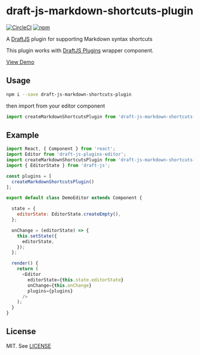 draft-js-markdown-shortcuts-plugin
==================================

[![CircleCI](https://circleci.com/gh/ngs/draft-js-markdown-shortcuts-plugin.svg?style=svg)](https://circleci.com/gh/ngs/draft-js-markdown-shortcuts-plugin)
[![npm](https://img.shields.io/npm/v/draft-js-markdown-shortcuts-plugin.svg)][npm]

A [DraftJS] plugin for supporting Markdown syntax shortcuts

This plugin works with [DraftJS Plugins] wrapper component.

[View Demo][Demo]

Usage
-----

```sh
npm i --save draft-js-markdown-shortcuts-plugin
```

then import from your editor component

```js
import createMarkdownShortcutsPlugin from 'draft-js-markdown-shortcuts-plugin';
```

Example
-------

```js
import React, { Component } from 'react';
import Editor from 'draft-js-plugins-editor';
import createMarkdownShortcutsPlugin from 'draft-js-markdown-shortcuts-plugin';
import { EditorState } from 'draft-js';

const plugins = [
  createMarkdownShortcutsPlugin()
];

export default class DemoEditor extends Component {

  state = {
    editorState: EditorState.createEmpty(),
  };

  onChange = (editorState) => {
    this.setState({
      editorState,
    });
  };

  render() {
    return (
      <Editor
        editorState={this.state.editorState}
        onChange={this.onChange}
        plugins={plugins}
      />
    );
  }
}
```

License
-------

MIT. See [LICENSE]

[Demo]: https://ngs.github.io/draft-js-markdown-shortcuts-plugin
[DraftJS]: https://facebook.github.io/draft-js/
[DraftJS Plugins]: https://github.com/draft-js-plugins/draft-js-plugins
[LICENSE]: ./LICENSE
[npm]: https://www.npmjs.com/package/draft-js-markdown-shortcuts-plugin
